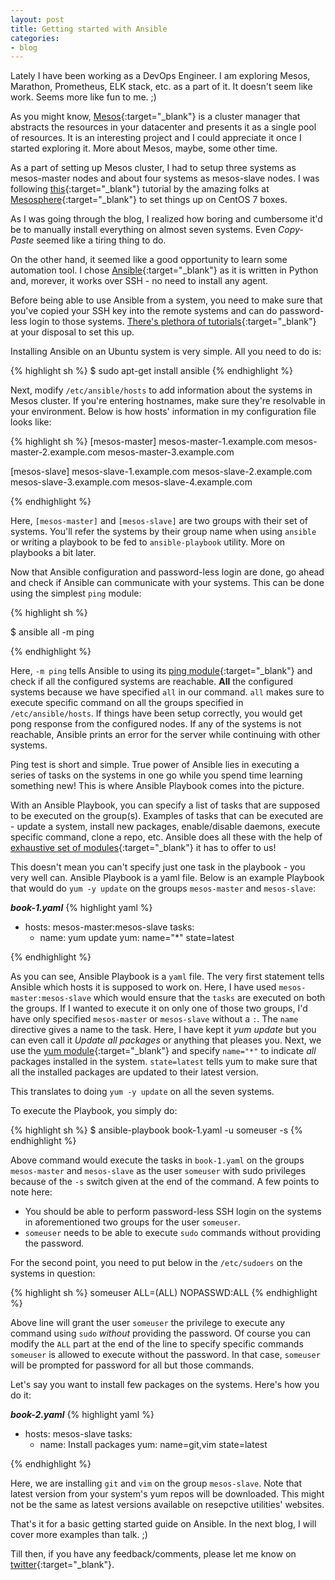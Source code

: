 ```yaml
---
layout: post
title: Getting started with Ansible
categories:
- blog
---
```


Lately I have been working as a DevOps Engineer. I am exploring Mesos, Marathon, Prometheus, ELK stack, etc. as a part of it. It doesn't seem like work. Seems more like fun to me. ;)

As you might know, [Mesos](http://mesos.apache.org/){:target="_blank"} is a cluster manager that abstracts the resources in your datacenter and presents it as a single pool of resources. It is an interesting project and I could appreciate it once I started exploring it. More about Mesos, maybe, some other time.

As a part of setting up Mesos cluster, I had to setup three systems as mesos-master nodes and about four systems as mesos-slave nodes. I was following [this](http://open.mesosphere.com/getting-started/datacenter/install/){:target="_blank"} tutorial by the amazing folks at [Mesosphere](https://mesosphere.com/){:target="_blank"} to set things up on CentOS 7 boxes.

As I was going through the blog, I realized how boring and cumbersome it'd be to manually install everything on almost seven systems. Even *Copy-Paste* seemed like a tiring thing to do.

On the other hand, it seemed like a good opportunity to learn some automation tool. I chose [Ansible](http://www.ansible.com/){:target="_blank"} as it is written in Python and, morever, it works over SSH - no need to install any agent.

Before being able to use Ansible from a system, you need to make sure that you've copied your SSH key into the remote systems and can do password-less login to those systems. [There's plethora of tutorials](http://lmgtfy.com/?q=ssh+passwordless+login){:target="_blank"} at your disposal to set this up.

Installing Ansible on an Ubuntu system is very simple. All you need to do is:

{% highlight sh %}
$ sudo apt-get install ansible
{% endhighlight  %}

Next, modify `/etc/ansible/hosts` to add information about the systems in Mesos cluster. If you're entering hostnames, make sure they're resolvable in your environment. Below is how hosts' information in my configuration file looks like:

{% highlight sh  %}
[mesos-master]
mesos-master-1.example.com
mesos-master-2.example.com
mesos-master-3.example.com

[mesos-slave]
mesos-slave-1.example.com
mesos-slave-2.example.com
mesos-slave-3.example.com
mesos-slave-4.example.com

{% endhighlight  %}

Here, `[mesos-master]` and `[mesos-slave]` are two groups with their set of systems. You'll refer the systems by their group name when using `ansible` or writing a playbook to be fed to `ansible-playbook` utility. More on playbooks a bit later.

Now that Ansible configuration and password-less login are done, go ahead and check if Ansible can communicate with your systems. This can be done using the simplest `ping` module:

{% highlight sh %}

$ ansible all -m ping

{% endhighlight %}

Here, `-m ping` tells Ansible to using its [ping module](http://docs.ansible.com/ansible/ping_module.html){:target="_blank"} and check if all the configured systems are reachable. **All** the configured systems because we have specified `all` in our command. `all` makes sure to execute specific command on all the groups specified in `/etc/ansible/hosts`. If things have been setup correctly, you would get pong response from the configured nodes. If any of the systems is not reachable, Ansible prints an error for the server while continuing with other systems.

Ping test is short and simple. True power of Ansible lies in executing a series of tasks on the systems in one go while you spend time learning something new! This is where Ansible Playbook comes into the picture.

With an Ansible Playbook, you can specify a list of tasks that are supposed to be executed on the group(s). Examples of tasks that can be executed are - update a system, install new packages, enable/disable daemons, execute specific command, clone a repo, etc. Ansible does all these with the help of [exhaustive set of modules](http://docs.ansible.com/ansible/list_of_all_modules.html){:target="_blank"} it has to offer to us!

This doesn't mean you can't specify just one task in the playbook - you very well can. Ansible Playbook is a yaml file. Below is an example Playbook that would do `yum -y update` on the groups `mesos-master` and `mesos-slave`:

***book-1.yaml***
{% highlight yaml %}

- hosts: mesos-master:mesos-slave
  tasks:
  - name: yum update
    yum: name="*" state=latest

{% endhighlight %}

As you can see, Ansible Playbook is a `yaml` file. The very first statement tells Ansible which hosts it is supposed to work on. Here, I have used `mesos-master:mesos-slave` which would ensure that the `tasks` are executed on both the groups. If I wanted to execute it on only one of those two groups, I'd have only specified `mesos-master` or `mesos-slave` without a `:`. The `name` directive gives a name to the task. Here, I have kept it *yum update* but you can even call it *Update all packages* or anything that pleases you. Next, we use the [yum module](http://docs.ansible.com/ansible/yum_module.html){:target="_blank"} and specify `name="*"` to indicate *all* packages installed in the system. `state=latest` tells yum to make sure that all the installed packages are updated to their latest version. 

This translates to doing `yum -y update` on all the seven systems.

To execute the Playbook, you simply do:

{% highlight sh %}
$ ansible-playbook book-1.yaml -u someuser -s
{% endhighlight %}

Above command would execute the tasks in `book-1.yaml` on the groups `mesos-master` and `mesos-slave` as the user `someuser` with sudo privileges because of the `-s` switch given at the end of the command. A few points to note here:

* You should be able to perform password-less SSH login on the systems in aforementioned two groups for the user `someuser`.
* `someuser` needs to be able to execute `sudo` commands without providing the password. 

For the second point, you need to put below in the `/etc/sudoers` on the systems in question:

{% highlight sh %}
someuser ALL=(ALL) NOPASSWD:ALL
{% endhighlight %}

Above line will grant the user `someuser` the privilege to execute any command using `sudo` *without* providing the password. Of course you can modify the `ALL` part at the end of the line to specify specific commands `someuser` is allowed to execute without the password. In that case, `someuser` will be prompted for password for all but those commands.

Let's say you want to install few packages on the systems. Here's how you do it:

***book-2.yaml***
{% highlight yaml %}

- hosts: mesos-slave
  tasks:
    - name: Install packages
      yum: name=git,vim state=latest

{% endhighlight  %}

Here, we are installing `git` and `vim` on the group `mesos-slave`. Note that latest version from your system's yum repos will be downloaded. This might not be the same as latest versions available on resepctive utilities' websites.

That's it for a basic getting started guide on Ansible. In the next blog, I will cover more examples than talk. ;)

Till then, if you have any feedback/comments, please let me know on [twitter](https://twitter.com/dharm1t){:target="_blank"}.
